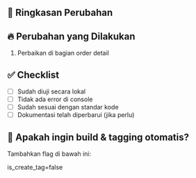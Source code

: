 ## 📌 Ringkasan Perubahan


## 🔥 Perubahan yang Dilakukan
1. Perbaikan di bagian order detail

## ✅ Checklist
- [ ] Sudah diuji secara lokal
- [ ] Tidak ada error di console
- [ ] Sudah sesuai dengan standar kode
- [ ] Dokumentasi telah diperbarui (jika perlu)

## 🚀 Apakah ingin build & tagging otomatis?
Tambahkan flag di bawah ini:

is_create_tag=false